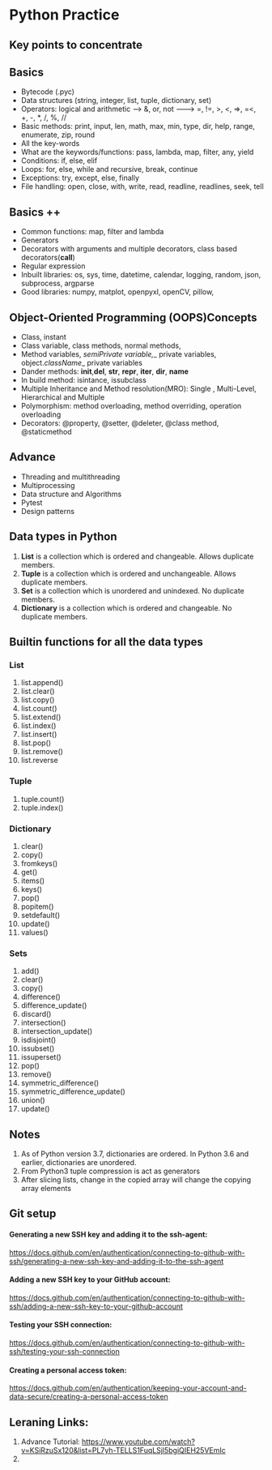 # Python Practice

## Key points to concentrate
## Basics
* Bytecode (.pyc)
* Data structures (string, integer, list, tuple, dictionary, set)
* Operators: logical and arithmetic --> &, or, not ---> =, !=, >, <, =>, =<, +, -, *, /, %, //
* Basic methods: print, input, len, math, max, min, type, dir, help, range, enumerate, zip, round
* All the key-words
* What are the keywords/functions: pass, lambda, map, filter, any, yield
* Conditions: if, else, elif
* Loops: for, else, while and recursive, break, continue
* Exceptions: try, except, else, finally
* File handling: open, close, with, write, read, readline, readlines, seek, tell

## Basics ++
* Common functions: map, filter and lambda
* Generators
* Decorators with arguments and multiple decorators, class based decorators(__call__)
* Regular expression
* Inbuilt libraries: os, sys, time, datetime, calendar, logging, random, json, subprocess, argparse
* Good libraries: numpy, matplot, openpyxl, openCV, pillow, 

## Object-Oriented Programming (OOPS)Concepts
* Class, instant
* Class variable, class methods, normal methods,
* Method variables, _semiPrivate variable,__ private variables, object._className__ private variables
* Dander methods: __init__,__del__, __str__, __repr__, __iter__, __dir__, __name__
* In build method: isintance, issubclass
* Multiple Inheritance and Method resolution(MRO): Single , Multi-Level, Hierarchical and Multiple
* Polymorphism: method overloading, method overriding, operation overloading
* Decorators: @property, @setter, @deleter, @class method, @staticmethod


## Advance
* Threading and multithreading
* Multiprocessing
* Data structure and Algorithms
* Pytest
* Design patterns

## Data types in Python
1. **List** is a collection which is ordered and changeable. Allows duplicate members.
2. **Tuple** is a collection which is ordered and unchangeable. Allows duplicate members.
3. **Set** is a collection which is unordered and unindexed. No duplicate members.
4. **Dictionary** is a collection which is ordered and changeable. No duplicate members.

## Builtin functions for all the data types

### List
1. list.append()
2. list.clear()
3. list.copy()
4. list.count()
5. list.extend()
6. list.index()
7. list.insert()
8. list.pop()
9. list.remove()
10. list.reverse

### Tuple
1. tuple.count()
2. tuple.index()

### Dictionary
1. clear()
2. copy()
3. fromkeys()
4. get()
5. items()
6. keys()
7. pop()
8. popitem()
9. setdefault()
10. update()
11. values()

### Sets
1. add()
2. clear()
3. copy()
4. difference()
5. difference_update()
6. discard()
7. intersection()
8. intersection_update()
9. isdisjoint()
10. issubset()
11. issuperset()
12. pop()
13. remove()
14. symmetric_difference()
15. symmetric_difference_update()
16. union()
17. update()

## Notes
1. As of Python version 3.7, dictionaries are ordered. In Python 3.6 and earlier, dictionaries are unordered.
2. From Python3 tuple compression is act as  generators
3. After slicing lists, change in the copied array will change the copying array elements


## Git setup

#### Generating a new SSH key and adding it to the ssh-agent:
https://docs.github.com/en/authentication/connecting-to-github-with-ssh/generating-a-new-ssh-key-and-adding-it-to-the-ssh-agent

#### Adding a new SSH key to your GitHub account:
https://docs.github.com/en/authentication/connecting-to-github-with-ssh/adding-a-new-ssh-key-to-your-github-account

#### Testing your SSH connection:
https://docs.github.com/en/authentication/connecting-to-github-with-ssh/testing-your-ssh-connection

#### Creating a personal access token:
https://docs.github.com/en/authentication/keeping-your-account-and-data-secure/creating-a-personal-access-token

## Leraning Links:
1. Advance Tutorial: https://www.youtube.com/watch?v=KSiRzuSx120&list=PL7yh-TELLS1FuqLSjl5bgiQIEH25VEmIc
2. 




